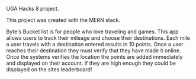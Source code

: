 UGA Hacks 8 project.

This project was created with the MERN stack.

Byte's Bucket list is for people who love traveling and games. This app allows users to track their mileage 
and choose their destinations. Each mile a user travels with a destination entered results in 10 points. Once 
a user reaches their destination they must verify that they have made it online. Once the systems verifies the 
location the points are added immediately and displayed on their account. If they are high enough they could be
displayed on the sites leaderboard!
